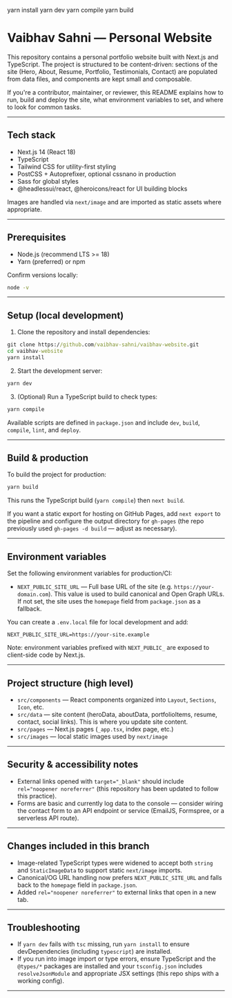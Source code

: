 yarn install
yarn dev
yarn compile
yarn build
# Vaibhav Sahni — Personal Website

This repository contains a personal portfolio website built with Next.js and TypeScript. The project is structured to be content-driven: sections of the site (Hero, About, Resume, Portfolio, Testimonials, Contact) are populated from data files, and components are kept small and composable.

If you're a contributor, maintainer, or reviewer, this README explains how to run, build and deploy the site, what environment variables to set, and where to look for common tasks.

---

## Tech stack

- Next.js 14 (React 18)
- TypeScript
- Tailwind CSS for utility-first styling
- PostCSS + Autoprefixer, optional cssnano in production
- Sass for global styles
- @headlessui/react, @heroicons/react for UI building blocks

Images are handled via `next/image` and are imported as static assets where appropriate.

---

## Prerequisites

- Node.js (recommend LTS >= 18)
- Yarn (preferred) or npm

Confirm versions locally:

```cmd
node -v

```

---

## Setup (local development)

1. Clone the repository and install dependencies:

```cmd
git clone https://github.com/vaibhav-sahni/vaibhav-website.git
cd vaibhav-website
yarn install
```

2. Start the development server:

```cmd
yarn dev
```

3. (Optional) Run a TypeScript build to check types:

```cmd
yarn compile
```

Available scripts are defined in `package.json` and include `dev`, `build`, `compile`, `lint`, and `deploy`.

---

## Build & production

To build the project for production:

```cmd
yarn build
```

This runs the TypeScript build (`yarn compile`) then `next build`.

If you want a static export for hosting on GitHub Pages, add `next export` to the pipeline and configure the output directory for `gh-pages` (the repo previously used `gh-pages -d build` — adjust as necessary).

---

## Environment variables

Set the following environment variables for production/CI:

- `NEXT_PUBLIC_SITE_URL` — Full base URL of the site (e.g. `https://your-domain.com`). This value is used to build canonical and Open Graph URLs. If not set, the site uses the `homepage` field from `package.json` as a fallback.

You can create a `.env.local` file for local development and add:

```text
NEXT_PUBLIC_SITE_URL=https://your-site.example
```

Note: environment variables prefixed with `NEXT_PUBLIC_` are exposed to client-side code by Next.js.

---

## Project structure (high level)

- `src/components` — React components organized into `Layout`, `Sections`, `Icon`, etc.
- `src/data` — site content (heroData, aboutData, portfolioItems, resume, contact, social links). This is where you update site content.
- `src/pages` — Next.js pages (`_app.tsx`, index page, etc.)
- `src/images` — local static images used by `next/image`

---

## Security & accessibility notes

- External links opened with `target="_blank"` should include `rel="noopener noreferrer"` (this repository has been updated to follow this practice).
- Forms are basic and currently log data to the console — consider wiring the contact form to an API endpoint or service (EmailJS, Formspree, or a serverless API route).

---

## Changes included in this branch

- Image-related TypeScript types were widened to accept both `string` and `StaticImageData` to support static `next/image` imports.
- Canonical/OG URL handling now prefers `NEXT_PUBLIC_SITE_URL` and falls back to the `homepage` field in `package.json`.
- Added `rel="noopener noreferrer"` to external links that open in a new tab.

---

## Troubleshooting

- If `yarn dev` fails with `tsc` missing, run `yarn install` to ensure devDependencies (including `typescript`) are installed.
- If you run into image import or type errors, ensure TypeScript and the `@types/*` packages are installed and your `tsconfig.json` includes `resolveJsonModule` and appropriate JSX settings (this repo ships with a working config).

---


